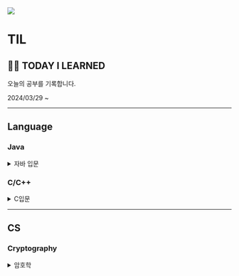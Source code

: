 <img src="https://capsule-render.vercel.app/api?type=venom&color=gradient&fontAlign=50&height=120&section=header&text=TIL&fontSize=70" />

# TIL

🧑‍💻  TODAY  I  LEARNED
---

오늘의 공부를 기록합니다.

2024/03/29 ~










  
---
## Language
### Java
<details>
<summary>
  자바 입문
</summary>
  
   [20240321 Helloworld](https://github.com/love-1006/TIL/blob/3125a79ba9592339c04eff9a0721a16e5c4257cd/JAVA/20240321Helloworld.md)
   
   [20240325 variable](https://github.com/love-1006/TIL/blob/045be4bd7402f81770c4057d794fc6acb06fa9f4/JAVA/20240325%20variable.md)

   [20240329 Operator](https://github.com/love-1006/TIL/blob/main/JAVA/20240329%20Operator.md)

   [20240402 Condition](https://github.com/love-1006/TIL/blob/main/JAVA/20240402%20Condition.md)

   
   
</details>

### C/C++
<details>
<summary>
  C입문
</summary>

   [20240322 Hello C](https://github.com/love-1006/TIL/blob/c5960f003729c8405fb34eb8c276b38d31784f00/C/20240321%20Hello%20C.md)
</details>



---
## CS
### Cryptography
<details>
<summary>
  암호학
</summary>

   [CHAPTER 02 암호의 세계](https://github.com/love-1006/TIL/blob/31440f3a7dc482ccd54ad00d3040e969c9b6e87c/Cryptography/CHAPTER%2002%20%EC%95%94%ED%98%B8%EC%9D%98%20%EC%84%B8%EA%B3%84.md)

   [CHAPTER 03 암호의 역사](https://github.com/love-1006/TIL/blob/31440f3a7dc482ccd54ad00d3040e969c9b6e87c/Cryptography/CHAPTER%2003%20%EC%95%94%ED%98%B8%EC%9D%98%20%EC%97%AD%EC%82%AC.md)

   [CHAPTER 04 대칭암호](https://github.com/love-1006/TIL/blob/31440f3a7dc482ccd54ad00d3040e969c9b6e87c/Cryptography/CHAPTER%2004%20%EB%8C%80%EC%B9%AD%EC%95%94%ED%98%B8.md)
   
   [CHAPTER 05 블록암호의 모드](https://github.com/love-1006/TIL/blob/31440f3a7dc482ccd54ad00d3040e969c9b6e87c/Cryptography/CHAPTER%2005%20%EB%B8%94%EB%A1%9D%20%EC%95%94%ED%98%B8%EC%9D%98%20%EB%AA%A8%EB%93%9C.md)

   [CHAPTER 06 공개키 암호](https://github.com/love-1006/TIL/blob/31440f3a7dc482ccd54ad00d3040e969c9b6e87c/Cryptography/CHAPTER%2006%20%EA%B3%B5%EA%B0%9C%20%ED%82%A4%20%EC%95%94%ED%98%B8.md)
   
</details>
